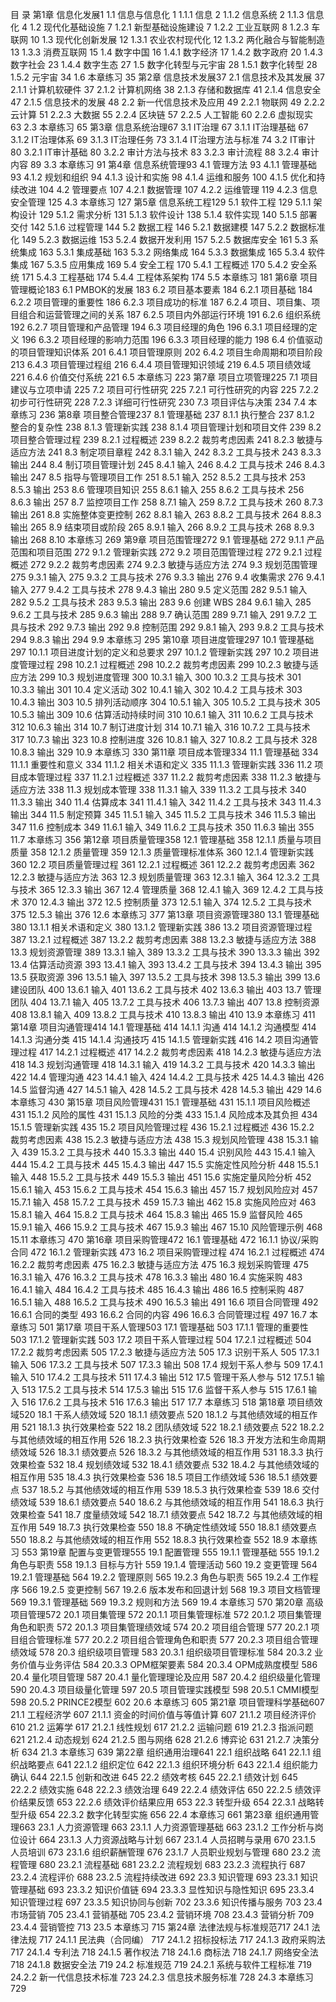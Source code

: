 目  录
第1章  信息化发展1
1.1  信息与信息化 1
1.1.1  信息 2
1.1.2  信息系统 2
1.1.3  信息化 4
1.2  现代化基础设施 7
1.2.1  新型基础设施建设 7
1.2.2  工业互联网 8
1.2.3  车联网 10
1.3  现代化创新发展 12
1.3.1  农业农村现代化 12
1.3.2  两化融合与智能制造 13
1.3.3  消费互联网 15
1.4  数字中国 16
1.4.1  数字经济 17
1.4.2  数字政府 20
1.4.3  数字社会 23
1.4.4  数字生态 27
1.5  数字化转型与元宇宙 28
1.5.1  数字化转型 28
1.5.2  元宇宙 34
1.6  本章练习 35
第2章  信息技术发展37
2.1  信息技术及其发展 37
2.1.1  计算机软硬件 37
2.1.2  计算机网络 38
2.1.3  存储和数据库 41
2.1.4  信息安全 47
2.1.5  信息技术的发展 48
2.2  新一代信息技术及应用 49
2.2.1  物联网 49
2.2.2  云计算 51
2.2.3  大数据 55
2.2.4  区块链 57
2.2.5  人工智能 60
2.2.6  虚拟现实 63
2.3  本章练习 65
第3章  信息系统治理67
3.1  IT治理 67
3.1.1  IT治理基础 67
3.1.2  IT治理体系 69
3.1.3  IT治理任务 73
3.1.4  IT治理方法与标准  74
3.2  IT审计 80
3.2.1  IT审计基础 80
3.2.2  审计方法与技术 83
3.2.3  审计流程 88
3.2.4  审计内容 89
3.3  本章练习 91
第4章  信息系统管理93
4.1  管理方法 93
4.1.1  管理基础 93
4.1.2  规划和组织 94
4.1.3  设计和实施 98
4.1.4  运维和服务 100
4.1.5  优化和持续改进 104
4.2  管理要点 107
4.2.1  数据管理  107
4.2.2  运维管理 119
4.2.3  信息安全管理 125
4.3  本章练习 127
第5章  信息系统工程129
5.1  软件工程 129
5.1.1  架构设计 129
5.1.2  需求分析 131
5.1.3  软件设计 138
5.1.4  软件实现 140
5.1.5  部署交付 142
5.1.6  过程管理 144
5.2  数据工程 146
5.2.1  数据建模 147
5.2.2  数据标准化 149
5.2.3  数据运维 153
5.2.4  数据开发利用 157
5.2.5  数据库安全 161
5.3  系统集成 163
5.3.1  集成基础 163
5.3.2  网络集成 164
5.3.3  数据集成 165
5.3.4  软件集成 167
5.3.5  应用集成 169
5.4  安全工程 170
5.4.1  工程概述 170
5.4.2  安全系统 171
5.4.3  工程基础 174
5.4.4  工程体系架构 174
5.5  本章练习 181
第6章  项目管理概论183
6.1  PMBOK的发展 183
6.2  项目基本要素 184
6.2.1  项目基础 184
6.2.2  项目管理的重要性 186
6.2.3  项目成功的标准 187
6.2.4  项目、项目集、项目组合和运营管理之间的关系 187
6.2.5  项目内外部运行环境 191
6.2.6  组织系统 192
6.2.7  项目管理和产品管理 194
6.3  项目经理的角色 196
6.3.1  项目经理的定义 196
6.3.2  项目经理的影响力范围 196
6.3.3  项目经理的能力 198
6.4  价值驱动的项目管理知识体系 201
6.4.1  项目管理原则 202
6.4.2  项目生命周期和项目阶段 213
6.4.3  项目管理过程组 216
6.4.4  项目管理知识领域 219
6.4.5  项目绩效域 221
6.4.6  价值交付系统 221
6.5  本章练习 223
第7章  项目立项管理225
7.1  项目建议与立项申请 225
7.2  项目可行性研究 225
7.2.1  可行性研究的内容 225
7.2.2  初步可行性研究 228
7.2.3  详细可行性研究 230
7.3  项目评估与决策 234
7.4  本章练习 236
第8章  项目整合管理237
8.1  管理基础 237
8.1.1  执行整合 237
8.1.2  整合的复杂性 238
8.1.3  管理新实践 238
8.1.4  项目管理计划和项目文件 239
8.2  项目整合管理过程 239
8.2.1  过程概述 239
8.2.2  裁剪考虑因素 241
8.2.3  敏捷与适应方法 241
8.3  制定项目章程 242
8.3.1  输入 242
8.3.2  工具与技术 243
8.3.3  输出  244
8.4  制订项目管理计划  245
8.4.1  输入  246
8.4.2  工具与技术  246
8.4.3  输出  247
8.5  指导与管理项目工作  251
8.5.1  输入  252
8.5.2  工具与技术  253
8.5.3  输出  253
8.6  管理项目知识  255
8.6.1  输入  255
8.6.2  工具与技术  256
8.6.3  输出  257
8.7  监控项目工作  258
8.7.1  输入  259
8.7.2  工具与技术  260
8.7.3  输出  261
8.8  实施整体变更控制  262
8.8.1  输入  263
8.8.2  工具与技术  264
8.8.3  输出  265
8.9  结束项目或阶段  265
8.9.1  输入  266
8.9.2  工具与技术  268
8.9.3  输出  268
8.10  本章练习 269
第9章  项目范围管理272
9.1  管理基础 272
9.1.1  产品范围和项目范围 272
9.1.2  管理新实践 272
9.2  项目范围管理过程 272
9.2.1  过程概述 272
9.2.2  裁剪考虑因素 274
9.2.3  敏捷与适应方法 274
9.3  规划范围管理  275
9.3.1  输入  275
9.3.2  工具与技术  276
9.3.3  输出  276
9.4  收集需求  276
9.4.1  输入  277
9.4.2  工具与技术  278
9.4.3  输出 280
9.5  定义范围  282
9.5.1  输入 282
9.5.2  工具与技术 283
9.5.3  输出 283
9.6  创建 WBS 284
9.6.1  输入 285
9.6.2  工具与技术 285
9.6.3  输出  288
9.7  确认范围 289
9.7.1  输入 291
9.7.2  工具与技术 292
9.7.3  输出 292
9.8  控制范围 292
9.8.1  输入 293
9.8.2  工具与技术 294
9.8.3  输出 294
9.9  本章练习 295
第10章  项目进度管理297
10.1  管理基础 297
10.1.1  项目进度计划的定义和总要求 297
10.1.2  管理新实践 297
10.2  项目进度管理过程 298
10.2.1  过程概述 298
10.2.2  裁剪考虑因素 299
10.2.3  敏捷与适应方法 299
10.3  规划进度管理 300
10.3.1  输入  300
10.3.2  工具与技术  301
10.3.3  输出  301
10.4  定义活动  302
10.4.1  输入  302
10.4.2  工具与技术  303
10.4.3  输出 303
10.5  排列活动顺序  304
10.5.1  输入  305
10.5.2  工具与技术  305
10.5.3  输出  309
10.6  估算活动持续时间  310
10.6.1  输入  311
10.6.2  工具与技术  312
10.6.3  输出  314
10.7  制订进度计划  314
10.7.1  输入  316
10.7.2  工具与技术  317
10.7.3  输出  323
10.8  控制进度  326
10.8.1  输入  327
10.8.2  工具与技术  328
10.8.3  输出  329
10.9  本章练习 330
第11章  项目成本管理334
11.1  管理基础 334
11.1.1  重要性和意义 334
11.1.2  相关术语和定义 335
11.1.3  管理新实践 336
11.2  项目成本管理过程 337
11.2.1  过程概述 337
11.2.2  裁剪考虑因素 338
11.2.3  敏捷与适应方法 338
11.3  规划成本管理 338
11.3.1  输入 339
11.3.2  工具与技术 340
11.3.3  输出 340
11.4  估算成本 341
11.4.1  输入 342
11.4.2  工具与技术 343
11.4.3  输出 344
11.5  制定预算 345
11.5.1  输入 345
11.5.2  工具与技术 346
11.5.3  输出 347
11.6  控制成本 349
11.6.1  输入 349
11.6.2  工具与技术 350
11.6.3  输出 355
11.7  本章练习 356
第12章  项目质量管理358
12.1  管理基础 358
12.1.1  质量与项目质量 358
12.1.2  质量管理 359
12.1.3  质量管理标准体系 360
12.1.4  管理新实践 360
12.2  项目质量管理过程 361
12.2.1  过程概述 361
12.2.2  裁剪考虑因素 362
12.2.3  敏捷与适应方法 363
12.3  规划质量管理 363
12.3.1  输入 364
12.3.2  工具与技术 365
12.3.3  输出 367
12.4  管理质量 368
12.4.1  输入 369
12.4.2  工具与技术 370
12.4.3  输出 372
12.5  控制质量 373
12.5.1  输入 374
12.5.2  工具与技术 375
12.5.3  输出 376
12.6  本章练习 377
第13章  项目资源管理380
13.1  管理基础  380
13.1.1  相关术语和定义 380
13.1.2  管理新实践 386
13.2  项目资源管理过程 387
13.2.1  过程概述 387
13.2.2  裁剪考虑因素  388
13.2.3  敏捷与适应方法  388
13.3  规划资源管理  389
13.3.1  输入  389
13.3.2  工具与技术  390
13.3.3  输出 392
13.4  估算活动资源  393
13.4.1  输入  393
13.4.2  工具与技术  394
13.4.3  输出  395
13.5  获取资源 396
13.5.1  输入  397
13.5.2  工具与技术 398
13.5.3  输出  399
13.6  建设团队  400
13.6.1  输入  401
13.6.2  工具与技术  402
13.6.3  输出  403
13.7  管理团队 404
13.7.1  输入  405
13.7.2  工具与技术  406
13.7.3  输出  407
13.8  控制资源 408
13.8.1  输入  409
13.8.2  工具与技术  410
13.8.3  输出  410
 13.9  本章练习 411
第14章  项目沟通管理414
14.1  管理基础 414
14.1.1  沟通 414
14.1.2  沟通模型 414
14.1.3  沟通分类 415
14.1.4  沟通技巧 415
14.1.5  管理新实践 416
14.2  项目沟通管理过程 417
14.2.1  过程概述 417
14.2.2  裁剪考虑因素 418
14.2.3  敏捷与适应方法 418
14.3  规划沟通管理 418
14.3.1  输入 419
14.3.2  工具与技术 420
14.3.3  输出 422
14.4  管理沟通 423
14.4.1  输入 424
14.4.2  工具与技术 425
14.4.3  输出 426
14.5  监督沟通 427
14.5.1  输入 428
14.5.2  工具与技术 428
14.5.3  输出 429
14.6  本章练习 430
第15章  项目风险管理431
15.1  管理基础 431
15.1.1  项目风险概述 431
15.1.2  风险的属性 431
15.1.3  风险的分类 433
15.1.4  风险成本及其负担 434
15.1.5  管理新实践 435
15.2  项目风险管理过程 436
15.2.1  过程概述 436
15.2.2  裁剪考虑因素 438
15.2.3  敏捷与适应方法 438
15.3  规划风险管理 438
15.3.1  输入 439
15.3.2  工具与技术 440
15.3.3  输出 440
15.4  识别风险 443
15.4.1  输入 444
15.4.2  工具与技术 445
15.4.3  输出 447
15.5  实施定性风险分析 448
15.5.1  输入 448
15.5.2  工具与技术 449
15.5.3  输出 451
15.6  实施定量风险分析 452
15.6.1  输入 453
15.6.2  工具与技术 454
15.6.3  输出 457
15.7  规划风险应对 457
15.7.1  输入 458
15.7.2  工具与技术 459
15.7.3  输出 462
15.8  实施风险应对 463
15.8.1  输入 464
15.8.2  工具与技术 464
15.8.3  输出 465
15.9  监督风险 465
15.9.1  输入 466
15.9.2  工具与技术 467
15.9.3  输出 467
15.10  风险管理示例 468
15.11  本章练习 470
第16章  项目采购管理472
16.1  管理基础 472
16.1.1  协议/采购合同 472
16.1.2  管理新实践 473
16.2  项目采购管理过程 474
16.2.1  过程概述 474
16.2.2  裁剪考虑因素 475
16.2.3  敏捷与适应方法 475
16.3  规划采购管理 475
16.3.1  输入 476
16.3.2  工具与技术 478
16.3.3  输出 480
16.4  实施采购 483
16.4.1  输入 484
16.4.2  工具与技术 485
16.4.3  输出 486
16.5  控制采购 487
16.5.1  输入 488
16.5.2  工具与技术 490
16.5.3  输出 491
16.6  项目合同管理 492
16.6.1  合同的类型 493
16.6.2  合同的内容 496
16.6.3  合同管理过程 497
16.7  本章练习 501
第17章  项目干系人管理503
17.1  管理基础 503
17.1.1  管理的重要性 503
17.1.2  管理新实践 503
17.2  项目干系人管理过程 504
17.2.1  过程概述 504
17.2.2  裁剪考虑因素 505
17.2.3  敏捷与适应方法 505
17.3  识别干系人 505
17.3.1  输入 506
17.3.2  工具与技术 507
17.3.3  输出 508
17.4  规划干系人参与 509
17.4.1  输入 510
17.4.2  工具与技术 511
17.4.3  输出 512
17.5  管理干系人参与 512
17.5.1  输入 513
17.5.2  工具与技术 514
17.5.3  输出 515
17.6  监督干系人参与 515
17.6.1  输入 516
17.6.2  工具与技术 516
17.6.3  输出 517
17.7  本章练习 518
第18章  项目绩效域520
18.1  干系人绩效域 520
18.1.1  绩效要点 520
18.1.2  与其他绩效域的相互作用  521
18.1.3  执行效果检查 522
18.2  团队绩效域 522
18.2.1  绩效要点 522
18.2.2  与其他绩效域的相互作用  526
18.2.3  执行效果检查 526
18.3  开发方法和生命周期绩效域  526
18.3.1  绩效要点 526
18.3.2  与其他绩效域的相互作用  531
18.3.3  执行效果检查 532
18.4  规划绩效域  532
18.4.1  绩效要点 532
18.4.2  与其他绩效域的相互作用  535
18.4.3  执行效果检查 536
18.5  项目工作绩效域  536
18.5.1  绩效要点 537
18.5.2  与其他绩效域的相互作用  539
18.5.3  执行效果检查 539
18.6  交付绩效域  539
18.6.1  绩效要点 540
18.6.2  与其他绩效域的相互作用  541
18.6.3  执行效果检查 541
18.7  度量绩效域  542
18.7.1  绩效要点 542
18.7.2  与其他绩效域的相互作用  549
18.7.3  执行效果检查 550
18.8  不确定性绩效域  550
18.8.1  绩效要点 550
18.8.2  与其他绩效域的相互作用  552
18.8.3  执行效果检查 552
18.9  本章练习 553
第19章  配置与变更管理555
19.1  配置管理 555
19.1.1  管理基础 555
19.1.2  角色与职责  558
19.1.3  目标与方针 559
19.1.4  管理活动 560
19.2  变更管理 564
19.2.1  管理基础 564
19.2.2  管理原则 565
19.2.3  角色与职责 565
19.2.4  工作程序 566
19.2.5  变更控制 567
19.2.6  版本发布和回退计划 568
19.3  项目文档管理 569
19.3.1  管理基础 569
19.3.2  规则和方法 569
19.4  本章练习 570
第20章  高级项目管理572
20.1  项目集管理 572
20.1.1  项目集管理标准 572
20.1.2  项目集管理角色和职责 572
20.1.3  项目集管理绩效域 574
20.2  项目组合管理 577
20.2.1  项目组合管理标准 577
20.2.2  项目组合管理角色和职责 577
20.2.3  项目组合管理绩效域 578
20.3  组织级项目管理 583
20.3.1  组织级项目管理标准 584
20.3.2  业务价值与业务评估 584
20.3.3  OPM框架要素 584
20.3.4  OPM成熟度模型 586
20.4  量化项目管理 587
20.4.1  量化管理理论及应用 587
20.4.2  组织级量化管理 590
20.4.3  项目级量化管理 597
20.5  项目管理实践模型 598
20.5.1  CMMI模型 598
20.5.2  PRINCE2模型 602
20.6  本章练习 605
第21章  项目管理科学基础607
21.1  工程经济学 607
21.1.1  资金的时间价值与等值计算 607
21.1.2  项目经济评价 610
21.2  运筹学 617
21.2.1  线性规划 617
21.2.2  运输问题 619
21.2.3  指派问题 621
21.2.4  动态规划 624
21.2.5  图与网络 628
21.2.6  博弈论 631
21.2.7  决策分析 634
21.3  本章练习 639
第22章  组织通用治理641
22.1  组织战略 641
22.1.1  组织战略要点 641
22.1.2  组织定位 642
22.1.3  组织环境分析 643
22.1.4  组织能力确认 644
22.1.5  创新和改进 645
22.2  绩效考核 645
22.2.1  绩效计划 645
22.2.2  绩效实施 648
22.2.3  绩效治理 649
22.2.4  绩效评估 650
22.2.5  绩效评价结果反馈 653
22.2.6  绩效评价结果应用 653
22.3  转型升级 654
22.3.1  战略转型升级 654
22.3.2  数字化转型实施 656
22.4  本章练习 661
第23章  组织通用管理663
23.1  人力资源管理 663
23.1.1  人力资源管理基础 663
23.1.2  工作分析与岗位设计 664
23.1.3  人力资源战略与计划 667
23.1.4  人员招聘与录用 670
23.1.5  人员培训 673
23.1.6  组织薪酬管理 676
23.1.7  人员职业规划与管理 680
23.2  流程管理 680
23.2.1  流程基础 681
23.2.2  流程规划 683
23.2.3  流程执行 687
23.2.4  流程评价 688
23.2.5  流程持续改进 692
23.3  知识管理 693
23.3.1  知识管理基础 693
23.3.2  知识价值链 694
23.3.3  显性知识与隐性知识 695
23.3.4  知识管理过程 697
23.3.5  知识协同与创新 702
23.3.6  知识传播与服务 703
23.4  市场营销 705
23.4.1  营销基础 705
23.4.2  营销环境 708
23.4.3  营销分析 709
23.4.4  营销管控 713
23.5  本章练习 715
第24章  法律法规与标准规范717
24.1  法律法规 717
24.1.1  民法典（合同编） 717
24.1.2  招标投标法 717
24.1.3  政府采购法 717
24.1.4  专利法 718
24.1.5  著作权法 718
24.1.6  商标法 718
24.1.7  网络安全法 718
24.1.8  数据安全法 719
24.2  标准规范 719
24.2.1  系统与软件工程标准 719
24.2.2  新一代信息技术标准 723
24.2.3  信息技术服务标准 728
24.3  本章练习 729